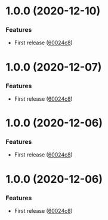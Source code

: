 # 1.0.0 (2020-12-10)


### Features

* First release ([60024c8](https://github.com/xtremespb/zoia3/commit/60024c8f23e34b82e038c2b441bccb88efba547c))

# 1.0.0 (2020-12-07)


### Features

* First release ([60024c8](https://github.com/xtremespb/zoia3/commit/60024c8f23e34b82e038c2b441bccb88efba547c))

# 1.0.0 (2020-12-06)


### Features

* First release ([60024c8](https://github.com/xtremespb/zoia3/commit/60024c8f23e34b82e038c2b441bccb88efba547c))

# 1.0.0 (2020-12-06)


### Features

* First release ([60024c8](https://github.com/xtremespb/zoia3/commit/60024c8f23e34b82e038c2b441bccb88efba547c))
